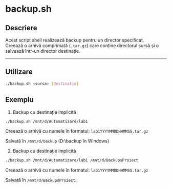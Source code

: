 # backup.sh

## Descriere
Acest script shell realizează backup pentru un director specificat.  
Creează o arhivă comprimată (`.tar.gz`) care conține directorul sursă și o salvează într-un director destinație.

---

## Utilizare

```bash
./backup.sh <sursa> [destinatie]
```
## Exemplu 
1. Backup cu destinație implicită

```bash
./backup.sh /mnt/d/Automatizare/lab1
```
Creează o arhivă cu numele în formatul:
`lab1YYYYMMDDHHMMSS.tar.gz`
 
Salvată în `/mnt/d/backup` (D:\backup în Windows)

2. Backup cu destinație implicită

```bash
./backup.sh /mnt/d/Automatizare/lab1 /mnt/d/BackupsProiect
```
Creează o arhivă cu numele în formatul:
`lab1YYYYMMDDHHMMSS.tar.gz`
 
Salvată în `/mnt/d/BackupsProiect`.